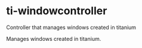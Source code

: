 ti-windowcontroller
===================

Controller that manages windows created in titanium

Manages windows created in titanium.
